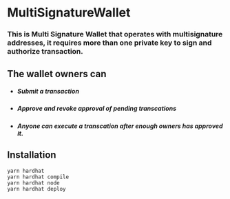 ﻿# MultiSignatureWallet
 
 
 ### This is Multi Signature Wallet that operates with multisignature addresses, it requires more than one private key to sign and authorize transaction.
 
 

## The wallet owners can

- ##### Submit a transaction
- ##### Approve and revoke approval of pending transcations
- ##### Anyone can execute a transcation after enough owners has approved it.


## Installation


```shell
yarn hardhat 
yarn hardhat compile
yarn hardhat node
yarn hardhat deploy
```
